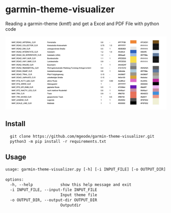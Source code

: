 # garmin-theme-visualizer
Reading a garmin-theme (kmtf) and get a Excel and PDF File with python code

![PDF-Output](docs/pdf-output-example.png)


## Install

```plain
  git clone https://github.com/mgeode/garmin-theme-visualizer.git
  python3 -m pip install -r requirements.txt
```

## Usage

```plain
usage: garmin-theme-visualizer.py [-h] [-i INPUT_FILE] [-o OUTPUT_DIR]

options:
  -h, --help            show this help message and exit
  -i INPUT_FILE, --input-file INPUT_FILE
                        Input theme file
  -o OUTPUT_DIR, --output-dir OUTPUT_DIR
                        Outputdir
```
